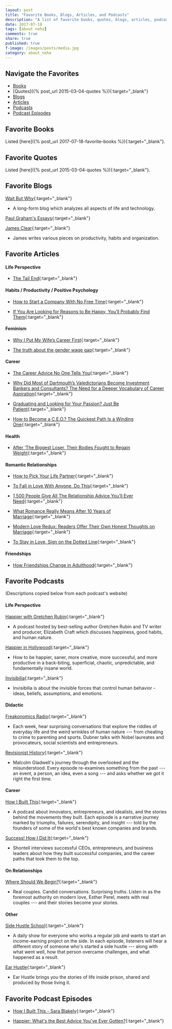 ```yaml
---
layout: post
title: "Favorite Books, Blogs, Articles, and Podcasts"
description: "A list of favorite books, quotes, blogs, articles, podcasts, and podcast episodes"
date: 2017-07-18
tags: [about neha]
comments: true
share: true
published: true
f-image: /images/posts/media.jpg
category: about_neha
---
```


## Navigate the Favorites

* [Books](#favorite-books)
* [Quotes]({% post_url 2015-03-04-quotes %}){:target="_blank"}
* [Blogs](#favorite-blogs)
* [Articles](#favorite-articles)
* [Podcasts](#favorite-podcasts)
* [Podcast Episodes](#favorite-podcast-episodes)

## Favorite Books

Listed [here]({% post_url 2017-07-18-favorite-books %}){:target="_blank"}.

## Favorite Quotes

Listed [here]({% post_url 2015-03-04-quotes %}){:target="_blank"}.

## Favorite Blogs

[Wait But Why](https://waitbutwhy.com){:target="_blank"}
* A long-form blog which analyzes all aspects of life and technology.

[Paul Graham's Essays](http://www.paulgraham.com/articles.html){:target="_blank"}

[James Clear](http://jamesclear.com/articles){:target="_blank"}
* James writes various pieces on productivity, habits and organization. 

## Favorite Articles

#### Life Perspective

* [The Tail End](https://waitbutwhy.com/2015/12/the-tail-end.html){:target="_blank"}

#### Habits / Productivity / Positive Psychology
* [How to Start a Company With No Free Time](https://medium.com/startup-grind/how-to-start-a-company-with-no-free-time-b70fbe7b918a){:target="_blank"}

* [If You Are Looking for Reasons to Be Happy, You’ll Probably Find Them](https://www.becomingminimalist.com/look/){:target="_blank"}

#### Feminism
* [Why I Put My Wife’s Career First](https://www.theatlantic.com/magazine/archive/2015/10/why-i-put-my-wifes-career-first/403240/){:target="_blank"}

* [The truth about the gender wage gap](https://www.vox.com/2016/8/1/12108126/gender-wage-gap-explained-real){:target="_blank"}

#### Career
* [The Career Advice No One Tells You](https://qz.com/640112/the-career-advice-no-one-tells-you/){:target="_blank"}

* [Why Did Most of Dartmouth’s Valedictorians Become Investment Bankers and Consultants? The Need for a Deeper Vocabulary of Career Aspiration](http://calnewport.com/blog/2013/07/03/why-did-most-of-dartmouths-valedictorians-become-investment-bankers-and-consultants-the-need-for-a-deeper-vocabulary-of-career-aspiration/){:target="_blank"}

* [Graduating and Looking for Your Passion? Just Be Patient](https://www.nytimes.com/2016/06/05/jobs/graduating-and-looking-for-your-passion-just-be-patient.html){:target="_blank"}

* [How to Become a C.E.O.? The Quickest Path Is a Winding One](https://www.nytimes.com/2016/09/11/upshot/how-to-become-a-ceo-the-quickest-path-is-a-winding-one.html){:target="_blank"}

#### Health

* [After ‘The Biggest Loser, Their Bodies Fought to Regain Weight](https://www.nytimes.com/2016/05/02/health/biggest-loser-weight-loss.html){:target="_blank"}

#### Romantic Relationships 
* [How to Pick Your Life Partner](https://waitbutwhy.com/2014/02/pick-life-partner-part-2.html){:target="_blank"}

* [To Fall in Love With Anyone, Do This](https://www.nytimes.com/2015/01/11/fashion/modern-love-to-fall-in-love-with-anyone-do-this.html){:target="_blank"}

* [1,500 People Give All The Relationship Advice You’ll Ever Need](https://markmanson.net/relationship-advice){:target="_blank"}

* [What Romance Really Means After 10 Years of Marriage](https://www.thecut.com/2016/02/what-romance-means-after-10-years-of-marriage.html){:target="_blank"}

* [Modern Love Redux: Readers Offer Their Own Honest Thoughts on Marriage](https://www.nytimes.com/2015/07/20/fashion/modern-love-redux-readers-offer-their-own-honest-thoughts-on-marriage.html?smid=fb-nytimes&smtyp=cur&assetType=nyt_now){:target="_blank"} 

* [To Stay in Love, Sign on the Dotted Line](https://www.nytimes.com/2017/06/23/style/modern-love-to-stay-in-love-sign-on-the-dotted-line-36-questions.html){:target="_blank"}

#### Friendships

* [How Friendships Change in Adulthood](https://www.theatlantic.com/health/archive/2015/10/how-friendships-change-over-time-in-adulthood/411466/?utm_source=pocket&utm_medium=email&utm_campaign=pockethits){:target="_blank"}

## Favorite Podcasts

(Descriptions copied below from each podcast's website)

#### Life Perspective

[Happier with Gretchen Rubin](http://gretchenrubin.com/podcast/){:target="_blank"}
* A podcast hosted by best-selling author Gretchen Rubin and TV writer and producer, Elizabeth Craft which discusses happiness, good habits, and human nature.

[Happier in Hollywood](http://happierinhollywood.com/){:target="_blank"}
* How to be happier, saner, more creative, more successful, and more productive in a back-biting, superficial, chaotic, unpredictable, and fundamentally insane world.

[Invisibilia](http://www.npr.org/podcasts/510307/invisibilia){:target="_blank"}
* Invisibilia is about the invisible forces that control human behavior - ideas, beliefs, assumptions, and emotions. 

#### Didactic 
[Freakonomics Radio](freakonomics.com/archive/){:target="_blank"}
* Each week, hear surprising conversations that explore the riddles of everyday life and the weird wrinkles of human nature --- from cheating to crime to parenting and sports. Dubner talks with Nobel laureates and provocateurs, social scientists and entrepreneurs. 

[Revisionist History](revisionisthistory.com/){:target="_blank"}
* Malcolm Gladwell's journey through the overlooked and the misunderstood. Every episode re-examines something from the past --- an event, a person, an idea, even a song --- and asks whether we got it right the first time. 

#### Career 
[How I Built This](www.npr.org/podcasts/510313/how-i-built-this){:target="_blank"}
* A podcast about innovators, entrepreneurs, and idealists, and the stories behind the movements they built. Each episode is a narrative journey marked by triumphs, failures, serendipity, and insight --- told by the founders of some of the world's best known companies and brands. 

[Success! How I Did It](https://www.acast.com/howididit){:target="_blank"}
* Shontell interviews successful CEOs, entrepreneurs, and business leaders about how they built successful companies, and the career paths that took them to the top. 

#### On Relationships

[Where Should We Begin?](https://www.estherperel.com/podcast){:target="_blank"}
* Real couples. Candid conversations. Surprising truths. Listen in as the foremost authority on modern love, Esther Perel, meets with real couples --- and their stories become your stories.

#### Other
[Side Hustle School](https://sidehustleschool.com/){:target="_blank"}
* A daily show for everyone who works a regular job and wants to start an income-earning project on the side. In each episode, listeners will hear a different story of someone who's started a side hustle --- along with what went well, how that person overcame challenges, and what happened as a result.

[Ear Hustle](https://www.earhustlesq.com/){:target="_blank"}
* Ear Hustle brings you the stories of life inside prison, shared and produced by those living it. 

## Favorite Podcast Episodes

* [How I Built This - Sara Blakely](https://itunes.apple.com/us/podcast/how-i-built-this/id1150510297?mt=2&i=375191888){:target="_blank"}

* [Happier: What's the Best Advice You've Ever Gotten?](http://gretchenrubin.com/happiness_project/2016/06/podcast-70-best-advice/){:target="_blank"}
